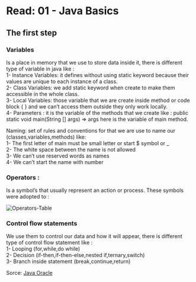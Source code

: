 # Read: 01 - Java Basics
## The first step
### Variables
Is a place in memory that we use to store data inside it, there is different type of variable in java like :   
1-	Instance Variables: it defines without using static keyword because their values are unique to each instance of a class.   
2-	Class Variables:  we add static keyword when create to make them accessible in the whole class.    
3-	Local Variables: those variable that we are create inside method or code block { } and we can’t access them outside they only work locally.    
4-	 Parameters : it is the variable of the methods that we create like :
public static void main(String [] args) => args here is the variable of main method.  

Naming: set of rules and conventions for that we are use  to  name our (classes,variables,methods)  like:   
1-	The first letter of main must be small letter or start $ symbol or _    
2-	The white space between the name is not allowed    
3-	We can’t use reserved words as names    
4-	We can’t start the name  with number    

### Operators :
Is a symbol’s that usually represent an action or process. These symbols were adopted to :    

![Operators-Table](https://user-images.githubusercontent.com/97651232/155838262-c51d36f8-0b58-4330-a9de-2b71fa75ac77.png)



### Control flow statements
We use them to control our data and how it will appear, there is different type of control flow statement like :   
1-	Looping   (for,while,do while)   
2-	Decision (if-then,if-then-else,nested if,ternary,switch)   
3-	Branch inside statement (break,continue,return)    


Sorce: [Java Oracle](https://docs.oracle.com/javase/tutorial/java/nutsandbolts/index.html)
